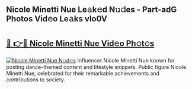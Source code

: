 ## Nicole Minetti Nue Le𝚊k𝚎d N𝚞𝚍es - Part-adG Photos Vid𝚎o Le𝚊ks vlo0V

# <h2><a href="http://fb5qqx.evod.top/?m=Nicole+Minetti+Nue">🔗 👉🔴 Nicole Minetti Nue Vid𝚎o Ph𝚘t𝚘s</a></h2>

[![Nicole Minetti Nue N𝚞d𝚎s](https://i.imgur.com/8V9OHl7.gif)](http://fb5qqx.evod.top/?m=Nicole+Minetti+Nue)
Influencer Nicole Minetti Nue known for posting dance-themed content and lifestyle snippets. Public figure Nicole Minetti Nue, celebrated for their remarkable achievements and contributions to society. 
